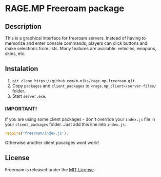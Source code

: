 # RAGE.MP Freeroam package
## Description
This is a graphical interface for freeroam servers. Instead of having to memorize and enter console commands, players can click buttons and make selections from lists. Many features are available: vehicles, weapons, skins, etc.
## Instalation
1. `git clone https://github.com/n-n1ks/rage.mp-freeroam.git`.
2. Copy `packages` and `client_packages` to `<rage.mp_client>/server-files/` folder.
3. Start `server.exe`.
### IMPORTANT!
If you are using some client packages - don't override your `index.js` file in your `client_packages` folder. Just add this line into `index.js`:
```JavaScript
require('freeroam/index.js');
```
Otherwise another client pacakges wont work!
## License
Freeroam is released under the [MIT License](https://opensource.org/licenses/MIT).